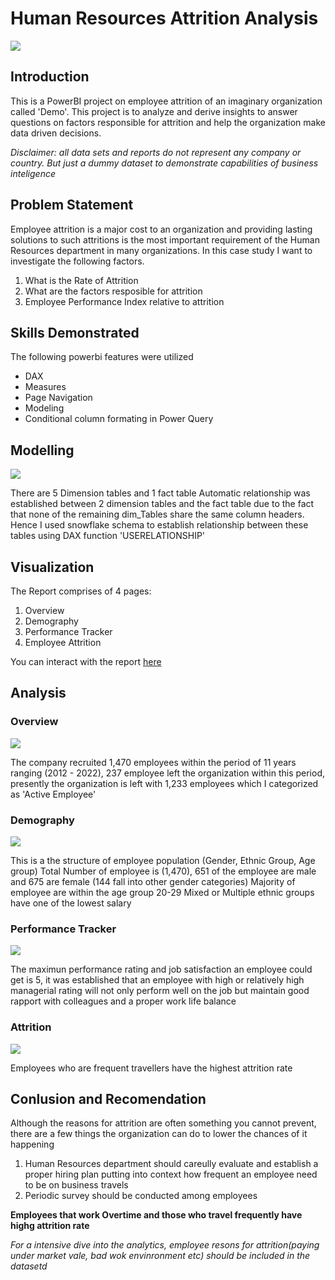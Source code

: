 # Human Resources Attrition Analysis
![](HR_Title.jpg)

## Introduction

This is a PowerBI project on employee attrition of an imaginary organization called 'Demo'. This project is to analyze and derive insights to answer questions on factors responsible for attrition and help the organization make data driven decisions.

_Disclaimer: all data sets and reports do not represent any company or country. But just a dummy dataset to demonstrate capabilities of business inteligence_

## Problem Statement

Employee attrition is a major cost to an organization and providing lasting solutions to such attritions is the most important requirement of the Human Resources department in many organizations. In this case study I want to investigate the following factors.
1. What is the Rate of Attrition
2. What are the factors resposible for attrition
3. Employee Performance Index relative to attrition

## Skills Demonstrated
The following powerbi features were utilized
- DAX
- Measures
- Page Navigation
- Modeling
- Conditional column formating in Power Query

## Modelling
![](Schema.jpg)

There are 5 Dimension tables and 1 fact table
Automatic relationship was established between  2 dimension tables and the fact table due to the fact that none of the remaining dim_Tables share the same column headers. Hence I used snowflake schema to establish relationship between these tables using DAX function 'USERELATIONSHIP' 

## Visualization
The Report comprises of 4 pages:

1. Overview
2. Demography
3. Performance Tracker
4. Employee Attrition

You can interact with the report [here](https://app.powerbi.com/links/kIN8LVfyv3?ctid=d916f1ec-0709-4234-b482-9cb228e0d997&pbi_source=linkShare)
![]()

## Analysis

### Overview
![](Overview.jpg)

The company recruited 1,470 employees within the period of 11 years ranging (2012 - 2022), 237 employee left the organization within this period, presently the organization is left with 1,233  employees  which I categorized as 'Active Employee'


### Demography
![](Demography.jpg)

This is a the structure of employee population (Gender, Ethnic Group, Age group)
Total Number of employee is (1,470), 651 of the employee are male and 675 are female (144 fall into other gender categories)
Majority of employee are within the age group 20-29
Mixed or Multiple ethnic groups have one of the lowest salary

### Performance Tracker
![](performance.jpg)

The maximun performance rating and job satisfaction an employee could get is 5, it was established that an employee with high or relatively high managerial rating will not only perform well on the job but maintain good rapport with colleagues and a proper work life balance

### Attrition
![](Attrition.jpg)

Employees who are frequent travellers have the highest attrition rate

## Conlusion and Recomendation

Although the reasons for attrition are often something you cannot prevent, there are a few things the organization  can do to lower the chances of it happening
1. Human Resources department should careully evaluate and establish a proper hiring plan  putting into context how  frequent  an employee need to be on business travels
2. Periodic survey should be conducted among employees 

**Employees that work Overtime and those who travel frequently have highg attrition rate**

_For a intensive dive into the analytics, employee resons for attrition(paying under market vale, bad wok envinronment etc) should be included in the datasetd_

 
